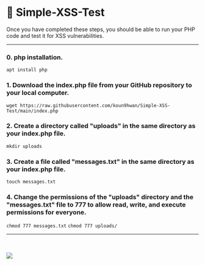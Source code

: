 # 🎪 Simple-XSS-Test
Once you have completed these steps, you should be able to run your PHP code and test it for XSS vulnerabilities.
<hr>

### 0. php installation.
`apt install php`
### 1. Download the index.php file from your GitHub repository to your local computer.
`wget https://raw.githubusercontent.com/koun9hwan/Simple-XSS-Test/main/index.php`
### 2. Create a directory called "uploads" in the same directory as your index.php file.
`mkdir uploads`
### 3. Create a file called "messages.txt" in the same directory as your index.php file.
`touch messages.txt`
### 4. Change the permissions of the "uploads" directory and the "messages.txt" file to 777 to allow read, write, and execute permissions for everyone.
`chmod 777 messages.txt` `chmod 777 uploads/`
<hr>
<br><br>
<img src="https://github.com/koun9hwan/Simple-XSS-Test/blob/main/Simple_XSS_Test.png" style="border: 3 solid black">
